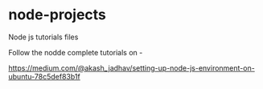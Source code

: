 # node-projects

Node js tutorials files

Follow the nodde complete tutorials on - 

https://medium.com/@akash_jadhav/setting-up-node-js-environment-on-ubuntu-78c5def83b1f


